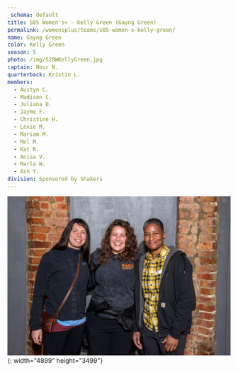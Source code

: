 ```yaml
---
_schema: default
title: S05 Women's+ - Kelly Green (Gayng Green)
permalink: /womensplus/teams/s05-women-s-kelly-green/
name: Gayng Green
color: Kelly Green
season: 5
photo: /img/S28WKellyGreen.jpg
captain: Nour N.
quarterback: Kristin L.
members:
  - Austyn C.
  - Madison C.
  - Juliana D.
  - Jayme F.
  - Christine H.
  - Lexie M.
  - Mariam M.
  - Mel M.
  - Kat R.
  - Anisa V.
  - Marla W.
  - Ash Y.
division: Sponsored by Shakers
---
```

![](/img/da2-7095.jpg){: width="4899" height="3499"}